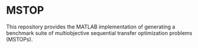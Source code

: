 # MSTOP

This repository provides the MATLAB implementation of generating a benchmark suite of multiobjective sequential transfer optimization problems (MSTOPs).
